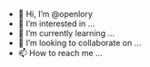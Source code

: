 - 👋 Hi, I’m @openlory
- 👀 I’m interested in ...
- 🌱 I’m currently learning ...
- 💞️ I’m looking to collaborate on ...
- 📫 How to reach me ...

<!---
openlory/openlory is a ✨ special ✨ repository because its `README.md` (this file) appears on your GitHub profile.
You can click the Preview link to take a look at your changes.
--->
